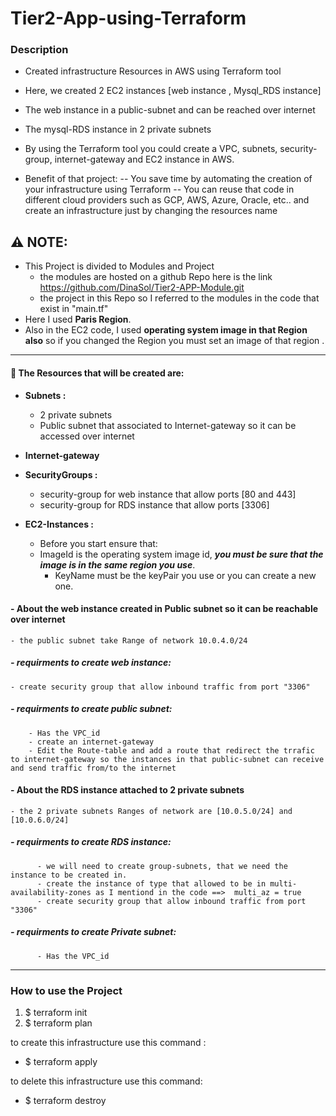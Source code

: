 # Tier2-App-using-Terraform


### Description
- Created infrastructure Resources in AWS using Terraform tool
- Here, we created 2 EC2 instances [web instance , Mysql_RDS instance]
- The web instance in a public-subnet and can be reached over internet
- The mysql-RDS instance in 2 private subnets

     
- By using the Terraform tool you could create a VPC, subnets, security-group, internet-gateway and EC2 instance in AWS.
- Benefit of that project: 
 -- You save time by automating the creation of your infrastructure using Terraform
 -- You can reuse that code in different cloud providers such as GCP, AWS, Azure, Oracle, etc.. and create an infrastructure just by changing the  resources name
	
## :warning:  NOTE:
- This Project is divided to Modules and Project
    - the modules are hosted on a github Repo here is the link     https://github.com/DinaSol/Tier2-APP-Module.git
    - the project in this Repo so I referred to the modules in the code that exist in "main.tf"
-  Here I used **Paris Region**.
- Also in the EC2 code, I used **operating system image in that Region also** so if you changed the Region you must set an image of that region .


------------


#### 📝 The Resources that will be created are:

- **Subnets :**
   - 2 private subnets 
   - Public subnet that associated to Internet-gateway so it can be accessed over internet
- **Internet-gateway**
  
- **SecurityGroups :**
	- security-group for web instance that allow ports [80 and 443]
  - security-group for RDS instance that allow ports [3306]

- **EC2-Instances :**
	- Before you start ensure that:
   - ImageId is the operating system image id, ***you must be sure that the image is in the same region you use***. 
	 - KeyName must be the keyPair you use or you can create a new one.


 #### - About the web instance created in Public subnet so it can be reachable over internet
    - the public subnet take Range of network 10.0.4.0/24
  ##### - requirments to create web instance:  
    - create security group that allow inbound traffic from port "3306"
  ##### - requirments to create public subnet:
        - Has the VPC_id 
        - create an internet-gateway 
        - Edit the Route-table and add a route that redirect the trrafic to internet-gateway so the instances in that public-subnet can receive and send traffic from/to the internet
 #### - About the RDS instance attached to 2 private subnets
    - the 2 private subnets Ranges of network are [10.0.5.0/24] and [10.0.6.0/24]
  ##### - requirments to create RDS instance:
          - we will need to create group-subnets, that we need the instance to be created in.
          - create the instance of type that allowed to be in multi-availability-zones as I mentiond in the code ==>  multi_az = true 
          - create security group that allow inbound traffic from port "3306"
  ##### - requirments to create Private subnet:
          - Has the VPC_id 


   
------------
### How to use the Project

1. $ terraform init
2. $ terraform plan

to create this infrastructure use this command : 
 - $ terraform apply

to delete this infrastructure use this command: 
-  $ terraform destroy


